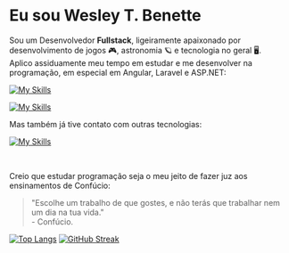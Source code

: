 # Eu sou Wesley T. Benette
Sou um Desenvolvedor **Fullstack**, ligeiramente apaixonado por desenvolvimento de jogos 🎮, astronomia 🪐 e tecnologia no geral 🖥️.<br/>
Aplico assiduamente meu tempo em estudar e me desenvolver na programação, em especial em Angular, Laravel e ASP.NET:

[![My Skills](https://skillicons.dev/icons?i=angular,dotnet,laravel,postgresql,bash,postman,git)](https://skillicons.dev)

[![My Skills](https://skillicons.dev/icons?i=html,css,scss,js,ts,cs,php)](https://skillicons.dev)

Mas também já tive contato com outras tecnologias:

[![My Skills](https://skillicons.dev/icons?i=c,cpp,java,spring,kotlin,dart,flutter,react,nodejs,python)](https://skillicons.dev)

<br/>

Creio que estudar programação seja o meu jeito de fazer juz aos ensinamentos de Confúcio:
> "Escolhe um trabalho de que gostes, e não terás que trabalhar nem um dia na tua vida." <br/>
> \- Confúcio.

[![Top Langs](https://github-readme-stats.vercel.app/api/top-langs/?username=WesleyTelesBenette&layout=compact&theme=github_dark&hide_border=true&locale=pt-br)](https://github.com/anuraghazra/github-readme-stats)
[![GitHub Streak](https://streak-stats.demolab.com?user=WesleyTelesBenette&theme=github-dark-blue&hide_border=true&locale=pt_BR&date_format=j%2Fn%5B%2FY%5D&exclude_days=Sun%2CWed&card_width=500)](https://git.io/streak-stats)
